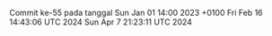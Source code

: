 Commit ke-55 pada tanggal Sun Jan 01 14:00 2023 +0100
Fri Feb 16 14:43:06 UTC 2024
Sun Apr  7 21:23:11 UTC 2024
